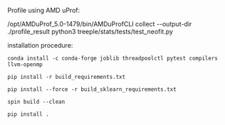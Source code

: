 Profile using AMD uProf: 

/opt/AMDuProf_5.0-1479/bin/AMDuProfCLI collect
--output-dir ./profile_result
python3 treeple/stats/tests/test_neofit.py


installation procedure: 

    conda install -c conda-forge joblib threadpoolctl pytest compilers llvm-openmp

    pip install -r build_requirements.txt

    pip install --force -r build_sklearn_requirements.txt

    spin build --clean

    pip install .
    
